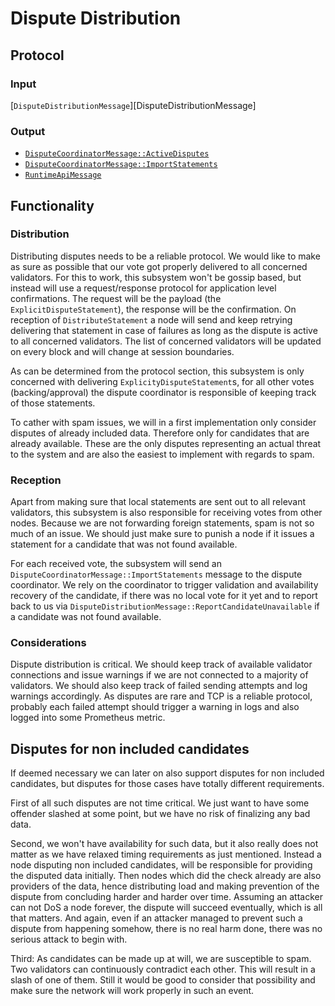 # Dispute Distribution

## Protocol

### Input

[`DisputeDistributionMessage`][DisputeDistributionMessage]

### Output

- [`DisputeCoordinatorMessage::ActiveDisputes`][DisputeParticipationMessage]
- [`DisputeCoordinatorMessage::ImportStatements`][DisputeParticipationMessage]
- [`RuntimeApiMessage`][RuntimeApiMessage]

## Functionality

### Distribution

Distributing disputes needs to be a reliable protocol. We would like to make as
sure as possible that our vote got properly delivered to all concerned
validators. For this to work, this subsystem won't be gossip based, but instead
will use a request/response protocol for application level confirmations. The
request will be the payload (the `ExplicitDisputeStatement`), the response will
be the confirmation. On reception of `DistributeStatement` a node will send and
keep retrying delivering that statement in case of failures as long as the
dispute is active to all concerned validators. The list of concerned validators
will be updated on every block and will change at session boundaries.

As can be determined from the protocol section, this subsystem is only concerned
with delivering `ExplicityDisputeStatement`s, for all other votes
(backing/approval) the dispute coordinator is responsible of keeping track of
those statements.

To cather with spam issues, we will in a first implementation only consider
disputes of already included data. Therefore only for candidates that are
already available. These are the only disputes representing an actual threat to
the system and are also the easiest to implement with regards to spam.

### Reception

Apart from making sure that local statements are sent out to all relevant
validators, this subsystem is also responsible for receiving votes from other
nodes. Because we are not forwarding foreign statements, spam is not so much of
an issue. We should just make sure to punish a node if it issues a statement for
a candidate that was not found available.

For each received vote, the subsystem will send an
`DisputeCoordinatorMessage::ImportStatements` message to the dispute
coordinator. We rely on the coordinator to trigger validation and availability
recovery of the candidate, if there was no local vote for it yet and to report
back to us via `DisputeDistributionMessage::ReportCandidateUnavailable` if a
candidate was not found available.

### Considerations

Dispute distribution is critical. We should keep track of available validator
connections and issue warnings if we are not connected to a majority of
validators. We should also keep track of failed sending attempts and log
warnings accordingly. As disputes are rare and TCP is a reliable protocol,
probably each failed attempt should trigger a warning in logs and also logged
into some Prometheus metric.

## Disputes for non included candidates

If deemed necessary we can later on also support disputes for non included
candidates, but disputes for those cases have totally different requirements.

First of all such disputes are not time critical. We just want to have
some offender slashed at some point, but we have no risk of finalizing any bad
data.

Second, we won't have availability for such data, but it also really does not
matter as we have relaxed timing requirements as just mentioned. Instead a node
disputing non included candidates, will be responsible for providing the
disputed data initially. Then nodes which did the check already are also
providers of the data, hence distributing load and making prevention of the
dispute from concluding harder and harder over time. Assuming an attacker can
not DoS a node forever, the dispute will succeed eventually, which is all that
matters. And again, even if an attacker managed to prevent such a dispute from
happening somehow, there is no real harm done, there was no serious attack to
begin with.

Third: As candidates can be made up at will, we are susceptible to spam. Two
validators can continuously contradict each other. This will result in a slash
of one of them. Still it would be good to consider that possibility and make
sure the network will work properly in such an event.

[DistputeDistributionMessage]: ../../types/overseer-protocol.md#dispute-distribution-message
[RuntimeApiMessage]: ../../types/overseer-protocol.md#runtime-api-message
[DisputeParticipationMessage]: ../../types/overseer-protocol.md#dispute-participation-message
